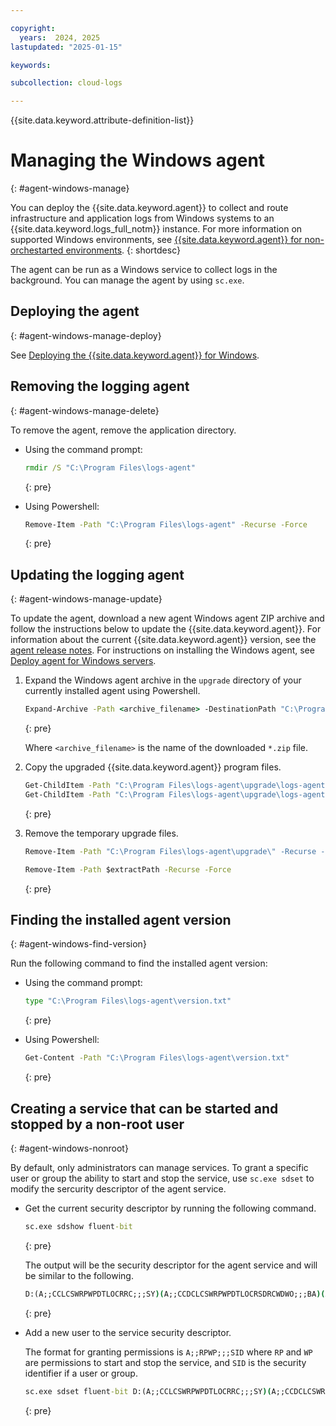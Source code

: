 ```yaml
---

copyright:
  years:  2024, 2025
lastupdated: "2025-01-15"

keywords:

subcollection: cloud-logs

---
```


{{site.data.keyword.attribute-definition-list}}


# Managing the Windows agent
{: #agent-windows-manage}

You can deploy the {{site.data.keyword.agent}} to collect and route infrastructure and application logs from Windows systems to an {{site.data.keyword.logs_full_notm}} instance. For more information on supported Windows environments, see [{{site.data.keyword.agent}} for non-orchestarted environments](/docs/cloud-logs?topic=cloud-logs-agent-about#agent-about-std).
{: shortdesc}

The agent can be run as a Windows service to collect logs in the background. You can manage the agent by using `sc.exe`.


## Deploying the agent
{: #agent-windows-manage-deploy}

See [Deploying the {{site.data.keyword.agent}} for Windows](/docs/cloud-logs?topic=cloud-logs-agent-windows).

## Removing the logging agent
{: #agent-windows-manage-delete}

To remove the agent, remove the application directory.

   * Using the command prompt:

     ```bat
     rmdir /S "C:\Program Files\logs-agent"
     ```
     {: pre}

   * Using Powershell:

     ```bat
     Remove-Item -Path "C:\Program Files\logs-agent" -Recurse -Force
     ```
     {: pre}



## Updating the logging agent
{: #agent-windows-manage-update}

To update the agent, download a new agent Windows agent ZIP archive and follow the instructions below to update the {{site.data.keyword.agent}}. For information about the current {{site.data.keyword.agent}} version, see the [agent release notes](/docs/cloud-logs?topic=cloud-logs-release-notes-agent). For instructions on installing the Windows agent, see [Deploy agent for Windows servers](/docs/cloud-logs?topic=cloud-logs-agent-windows#agent-windows-deploy-step3).

1. Expand the Windows agent archive in the `upgrade` directory of your currently installed agent using Powershell.

     ```bat
     Expand-Archive -Path <archive_filename> -DestinationPath "C:\Program Files\logs-agent\upgrade"
     ```
     {: pre}

   Where `<archive_filename>` is the name of the downloaded `*.zip` file.

2. Copy the upgraded {{site.data.keyword.agent}} program files.

    ```bat
    Get-ChildItem -Path "C:\Program Files\logs-agent\upgrade\logs-agent\bin" -Include *.exe,*.dll -File -Recurse | Copy-Item -Destination "C:\Program Files\logs-agent\bin" -Force
    Get-ChildItem -Path "C:\Program Files\logs-agent\upgrade\logs-agent\version.txt"  -File -Recurse | Copy-Item -Destination "C:\Program Files\logs-agent\version.txt" -Force
    ```
    {: pre}

3. Remove the temporary upgrade files.

    ```bat
    Remove-Item -Path "C:\Program Files\logs-agent\upgrade\" -Recurse -Force

    Remove-Item -Path $extractPath -Recurse -Force
    ```
    {: pre}


## Finding the installed agent version
{: #agent-windows-find-version}

Run the following command to find the installed agent version:

   * Using the command prompt:

     ```bat
     type "C:\Program Files\logs-agent\version.txt"
     ```
     {: pre}
 
   * Using Powershell:

     ```bat
     Get-Content -Path "C:\Program Files\logs-agent\version.txt"
     ```
     {: pre}


## Creating a service that can be started and stopped by a non-root user
{: #agent-windows-nonroot}

By default, only administrators can manage services. To grant a specific user or group the ability to start and stop the service, use `sc.exe sdset` to modify the sercurity descriptor of the agent service.

   * Get the current security descriptor by running the following command.

     ```bat
     sc.exe sdshow fluent-bit
     ```
     {: pre}

     The output will be the security descriptor for the agent service and will be similar to the following.

     ```bat
     D:(A;;CCLCSWRPWPDTLOCRRC;;;SY)(A;;CCDCLCSWRPWPDTLOCRSDRCWDWO;;;BA)(A; ;CCLCSWLOCRRC;;;IU)(A;;CCLCSWLOCRRC;;;SU)S:(AU;FA;CCDCLCSWRPWPDTLOCRSDRCWDWO;;;WD)
     ```
     {: pre}

   * Add a new user to the service security descriptor.

     The format for granting permissions is `A;;RPWP;;;SID` where `RP` and `WP` are permissions to start and stop the service, and `SID` is the security identifier if a user or group.

     ```bat
     sc.exe sdset fluent-bit D:(A;;CCLCSWRPWPDTLOCRRC;;;SY)(A;;CCDCLCSWRPWPDTLOCRSDRCWDWO;;;BA)(A;;CCLCSWLOCRRC;;;IU)(A;;CCLCSWLOCRRC;;;SU)S:(AU;FA;CCDCLCSWRPWPDTLOCRSDRCWDWO;;;WD)(A;;RPWP;;;S-1-5-21-USER_SID)
     ```
     {: pre}
